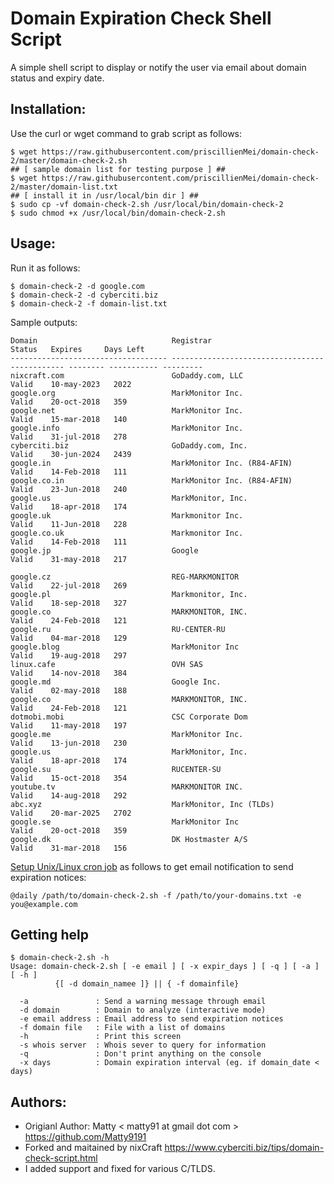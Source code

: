 Domain Expiration Check Shell Script
====================================
A simple shell script to display or notify the user via email about domain status and expiry date. 

Installation:
-------------
Use the curl or wget command to grab script as follows:

```
$ wget https://raw.githubusercontent.com/priscillienMei/domain-check-2/master/domain-check-2.sh
## [ sample domain list for testing purpose ] ##
$ wget https://raw.githubusercontent.com/priscillienMei/domain-check-2/master/domain-list.txt 
## [ install it in /usr/local/bin dir ] ##
$ sudo cp -vf domain-check-2.sh /usr/local/bin/domain-check-2
$ sudo chmod +x /usr/local/bin/domain-check-2.sh
```

Usage:
------
Run it as follows:
```
$ domain-check-2 -d google.com
$ domain-check-2 -d cyberciti.biz
$ domain-check-2 -f domain-list.txt 
```
Sample outputs:
```
Domain                              Registrar                                      Status   Expires     Days Left
----------------------------------- ---------------------------------------------- -------- ----------- ---------
nixcraft.com                        GoDaddy.com, LLC                               Valid    10-may-2023   2022 
google.org                          MarkMonitor Inc.                               Valid    20-oct-2018   359  
google.net                          MarkMonitor Inc.                               Valid    15-mar-2018   140  
google.info                         MarkMonitor Inc.                               Valid    31-jul-2018   278  
cyberciti.biz                       GoDaddy.com, Inc.                              Valid    30-jun-2024   2439 
google.in                           MarkMonitor Inc. (R84-AFIN)                    Valid    14-Feb-2018   111  
google.co.in                        MarkMonitor Inc. (R84-AFIN)                    Valid    23-Jun-2018   240  
google.us                           MarkMonitor, Inc.                              Valid    18-apr-2018   174  
google.uk                           Markmonitor Inc.                               Valid    11-Jun-2018   228  
google.co.uk                        Markmonitor Inc.                               Valid    14-Feb-2018   111  
google.jp                           Google                                         Valid    31-may-2018   217  

google.cz                           REG-MARKMONITOR                                Valid    22-jul-2018   269  
google.pl                           Markmonitor, Inc.                              Valid    18-sep-2018   327  
google.co                           MARKMONITOR, INC.                              Valid    24-Feb-2018   121  
google.ru                           RU-CENTER-RU                                   Valid    04-mar-2018   129  
google.blog                         MarkMonitor Inc                                Valid    19-aug-2018   297  
linux.cafe                          OVH SAS                                        Valid    14-nov-2018   384  
google.md                           Google Inc.                                    Valid    02-may-2018   188  
google.co                           MARKMONITOR, INC.                              Valid    24-Feb-2018   121  
dotmobi.mobi                        CSC Corporate Dom                              Valid    11-may-2018   197  
google.me                           MarkMonitor Inc.                               Valid    13-jun-2018   230  
google.us                           MarkMonitor, Inc.                              Valid    18-apr-2018   174  
google.su                           RUCENTER-SU                                    Valid    15-oct-2018   354  
youtube.tv                          MARKMONITOR INC.                               Valid    14-aug-2018   292  
abc.xyz                             MarkMonitor, Inc (TLDs)                        Valid    20-mar-2025   2702 
google.se                           MarkMonitor Inc                                Valid    20-oct-2018   359  
google.dk                           DK Hostmaster A/S                              Valid    31-mar-2018   156
```
[Setup Unix/Linux cron job](https://www.cyberciti.biz/faq/how-do-i-add-jobs-to-cron-under-linux-or-unix-oses/)  as follows to get email notification to send expiration notices:

```
@daily /path/to/domain-check-2.sh -f /path/to/your-domains.txt -e you@example.com
```
Getting help
------------
```
$ domain-check-2.sh -h
Usage: domain-check-2.sh [ -e email ] [ -x expir_days ] [ -q ] [ -a ] [ -h ]
          {[ -d domain_namee ]} || { -f domainfile}

  -a               : Send a warning message through email 
  -d domain        : Domain to analyze (interactive mode)
  -e email address : Email address to send expiration notices
  -f domain file   : File with a list of domains
  -h               : Print this screen
  -s whois server  : Whois sever to query for information
  -q               : Don't print anything on the console
  -x days          : Domain expiration interval (eg. if domain_date < days)
```

Authors:
--------
* Origianl Author: Matty < matty91 at gmail dot com > https://github.com/Matty9191
* Forked and maitained by nixCraft https://www.cyberciti.biz/tips/domain-check-script.html 
* I added support and fixed for various C/TLDS.
